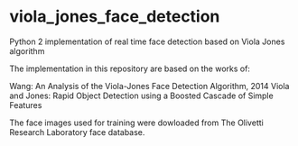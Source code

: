 # viola_jones_face_detection
Python 2 implementation of real time face detection based on Viola Jones algorithm

The implementation in this repository are based on the works of:

Wang: An Analysis of the Viola-Jones Face Detection Algorithm, 2014
Viola and Jones: Rapid Object Detection using a Boosted Cascade of Simple Features 

The face images used for training were dowloaded from The Olivetti Research Laboratory face database. 
